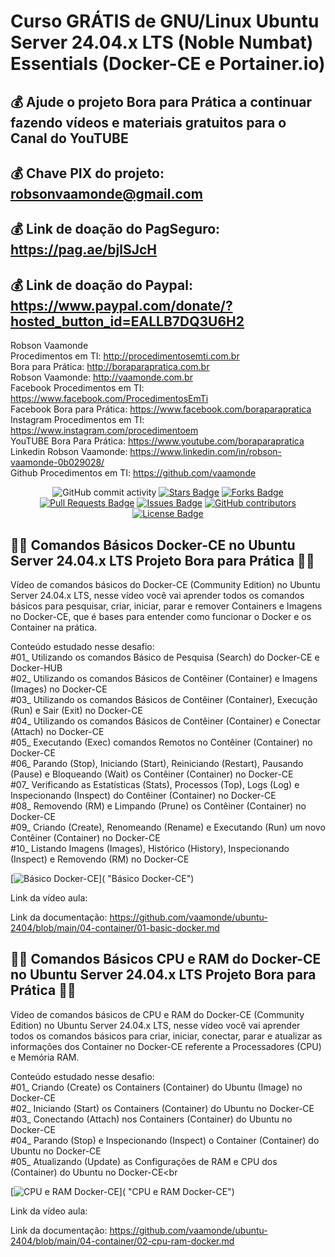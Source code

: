 # Curso GRÁTIS de GNU/Linux Ubuntu Server 24.04.x LTS (Noble Numbat) Essentials (Docker-CE e Portainer.io)

## 💰 Ajude o projeto Bora para Prática a continuar fazendo vídeos e materiais gratuitos para o Canal do YouTUBE
## 💰 Chave PIX do projeto: robsonvaamonde@gmail.com
## 💰 Link de doação do PagSeguro: https://pag.ae/bjlSJcH
## 💰 Link de doação do Paypal: https://www.paypal.com/donate/?hosted_button_id=EALLB7DQ3U6H2

Robson Vaamonde<br>
Procedimentos em TI: http://procedimentosemti.com.br<br>
Bora para Prática: http://boraparapratica.com.br<br>
Robson Vaamonde: http://vaamonde.com.br<br>
Facebook Procedimentos em TI: https://www.facebook.com/ProcedimentosEmTi<br>
Facebook Bora para Prática: https://www.facebook.com/boraparapratica<br>
Instagram Procedimentos em TI: https://www.instagram.com/procedimentoem<br>
YouTUBE Bora Para Prática: https://www.youtube.com/boraparapratica<br>
Linkedin Robson Vaamonde: https://www.linkedin.com/in/robson-vaamonde-0b029028/<br>
Github Procedimentos em TI: https://github.com/vaamonde<br>

<div align="center">
<img alt="GitHub commit activity" src="https://img.shields.io/github/commit-activity/y/vaamonde/ubuntu-2404?style=plastic">
<a href="https://github.com/vaamonde/ubuntu-2404/stargazers"><img src="https://img.shields.io/github/stars/vaamonde/ubuntu-2404" alt="Stars Badge"/></a>
<a href="https://github.com/vaamonde/ubuntu-2404/network/members"><img src="https://img.shields.io/github/forks/vaamonde/ubuntu-2404" alt="Forks Badge"/></a>
<a href="https://github.com/vaamonde/ubuntu-2404/pulls"><img src="https://img.shields.io/github/issues-pr/vaamonde/ubuntu-2404" alt="Pull Requests Badge"/></a>
<a href="https://github.com/vaamonde/ubuntu-2404/issues"><img src="https://img.shields.io/github/issues/vaamonde/ubuntu-2404" alt="Issues Badge"/></a>
<a href="https://github.com/vaamonde/ubuntu-2404/graphs/contributors"><img alt="GitHub contributors" src="https://img.shields.io/github/contributors/vaamonde/ubuntu-2404?color=2b9348"></a>
<a href="https://github.com/vaamonde/ubuntu-2404/blob/master/LICENSE"><img src="https://img.shields.io/github/license/vaamonde/ubuntu-2404?color=2b9348" alt="License Badge"/></a>
</div>

## **🤩🤩 Comandos Básicos Docker-CE no Ubuntu Server 24.04.x LTS Projeto Bora para Prática 🤩🤩**

Vídeo de comandos básicos do Docker-CE (Community Edition) no Ubuntu Server 24.04.x LTS, nesse vídeo você vai aprender todos os comandos básicos para pesquisar, criar, iniciar, parar e remover Containers e Imagens no Docker-CE, que é bases para entender como funcionar o Docker e os Container na prática.

Conteúdo estudado nesse desafio:<br>
#01_ Utilizando os comandos Básico de Pesquisa (Search) do Docker-CE e Docker-HUB<br>
#02_ Utilizando os comandos Básicos de Contêiner (Container) e Imagens (Images) no Docker-CE<br>
#03_ Utilizando os comandos Básicos de Contêiner (Container), Execução (Run) e Sair (Exit) no Docker-CE<br>
#04_ Utilizando os comandos Básicos de Contêiner (Container) e Conectar (Attach) no Docker-CE<br>
#05_ Executando (Exec) comandos Remotos no Contêiner (Container) no Docker-CE<br>
#06_ Parando (Stop), Iniciando (Start), Reiniciando (Restart), Pausando (Pause) e Bloqueando (Wait) os Contêiner (Container) no Docker-CE<br>
#07_ Verificando as Estatísticas (Stats), Processos (Top), Logs (Log) e Inspecionando (Inspect) do Contêiner (Container) no Docker-CE<br>
#08_ Removendo (RM) e Limpando (Prune) os Contêiner (Container) no Docker-CE<br>
#09_ Criando (Create), Renomeando (Rename) e Executando (Run) um novo Contêiner (Container) no Docker-CE<br>
#10_ Listando Imagens (Images), Histórico (History), Inspecionando (Inspect) e Removendo (RM) no Docker-CE<br>

[![Básico Docker-CE](http://img.youtube.com/vi//0.jpg)]( "Básico Docker-CE")

Link da vídeo aula: 

Link da documentação: https://github.com/vaamonde/ubuntu-2404/blob/main/04-container/01-basic-docker.md

## **🤩🤩 Comandos Básicos CPU e RAM do Docker-CE no Ubuntu Server 24.04.x LTS Projeto Bora para Prática 🤩🤩**

Vídeo de comandos básicos de CPU e RAM do Docker-CE (Community Edition) no Ubuntu Server 24.04.x LTS, nesse vídeo você vai aprender todos os comandos básicos para criar, iniciar, conectar, parar e atualizar as informações dos Container no Docker-CE referente a Processadores (CPU) e Memória RAM.

Conteúdo estudado nesse desafio:<br>
#01_ Criando (Create) os Containers (Container) do Ubuntu (Image) no Docker-CE<br>
#02_ Iniciando (Start) os Containers (Container) do Ubuntu no Docker-CE<br>
#03_ Conectando (Attach) nos Containers (Container) do Ubuntu no Docker-CE<br> 
#04_ Parando (Stop) e Inspecionando (Inspect) o Container (Container) do Ubuntu no Docker-CE<br>
#05_ Atualizando (Update) as Configurações de RAM e CPU dos (Container) do Ubuntu no Docker-CE<br

[![CPU e RAM Docker-CE](http://img.youtube.com/vi//0.jpg)]( "CPU e RAM Docker-CE")

Link da vídeo aula: 

Link da documentação: https://github.com/vaamonde/ubuntu-2404/blob/main/04-container/02-cpu-ram-docker.md